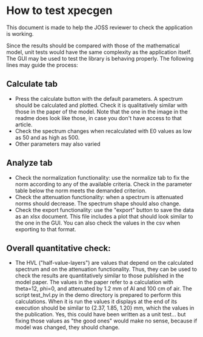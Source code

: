 # How to test xpecgen

This document is made to help the JOSS reviewer to check the application is working.

Since the results should be compared with those of the mathematical model, unit tests would have the same complexity as the application itself.
The GUI may be used to test the library is behaving properly. The following lines may guide the process:

## Calculate tab
- Press the calculate button with the default parameters. A spectrum should be calculated and plotted. Check it is qualitatively similar with those in the paper of the model. Note that the one in the image in the readme does look like those, in case you don't have access to that article.
- Check the spectrum changes when recalculated with E0 values as low as 50 and as high as 500.
- Other parameters may also varied

## Analyze tab
- Check the normalization functionality: use the normalize tab to fix the norm according to any of the available criteria. Check in the parameter table below the norm meets the demanded criterion.
- Check the attenuation functionality: when a spectrum is attenuated norms should decrease. The spectrum shape should also change.
- Check the export functionality: use the "export" button to save the data as an xlsx document. This file includes a plot that should look similar to the one in the GUI. You can also check the values in the csv when exporting to that format.

## Overall quantitative check:
- The HVL ("half-value-layers") are values that depend on the calculated spectrum and on the attenuation functionality. Thus, they can be used to check the results are quantitatively similar to those published in the model paper.
The values in the paper refer to a calculation with theta=12, phi=0, and attenuated by 1.2 mm of Al and 100 cm of air.
The script test_hvl.py in the demo directory is prepared to perform this calculations. When it is run the values it displays at the end of its execution should be similar to {2.37, 1.85, 1.20} mm, which the values in the publication.
Yes, this could have been written as a unit test... but fixing those values as "the good ones" would make no sense, because if model was changed, they should change.
